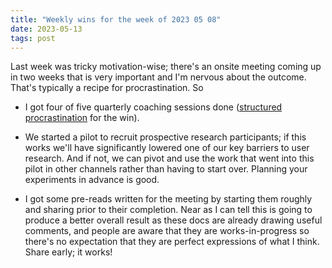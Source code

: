 ```yaml
---
title: "Weekly wins for the week of 2023 05 08"
date: 2023-05-13
tags: post
---
```


Last week was tricky motivation-wise; there's an onsite meeting coming up in two weeks that is very important and I'm nervous about the outcome. That's typically a recipe for procrastination. So

- I got four of five quarterly coaching sessions done ([structured procrastination](https://structuredprocrastination.com) for the win).

- We started a pilot to recruit prospective research participants; if this works we'll have significantly lowered one of our key barriers to user research. And if not, we can pivot and use the work that went into this pilot in other channels rather than having to start over. Planning your experiments in advance is good.

- I got some pre-reads written for the meeting by starting them roughly and sharing prior to their completion. Near as I can tell this is going to produce a better overall result as these docs are already drawing useful comments, and people are aware that they are works-in-progress so there's no expectation that they are perfect expressions of what I think. Share early; it works!
